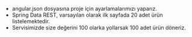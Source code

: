 *   angular.json dosyasına proje için ayarlamalarımızı yaparız.
*   Spring Data REST, varsayılan olarak ilk sayfada 20 adet ürün listelemektedir.
*   Servisimizde size değerini 100 olarka yollarsak 100 adet ürün döneriz.
